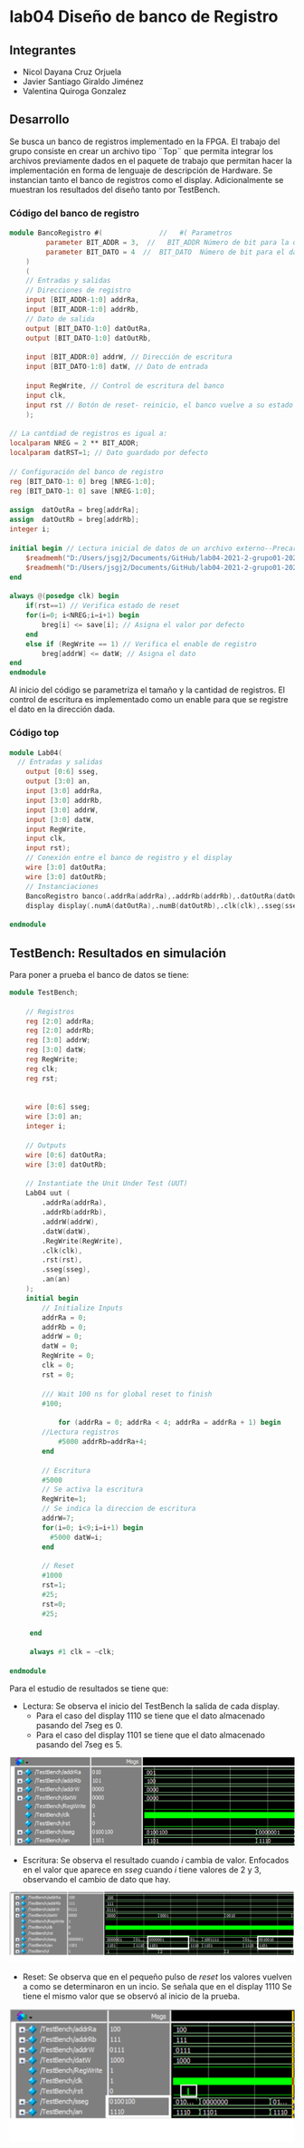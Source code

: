 # lab04 Diseño de banco de Registro
## Integrantes
* Nicol Dayana Cruz Orjuela
* Javier Santiago Giraldo Jiménez
* Valentina Quiroga Gonzalez
## Desarrollo
Se busca un banco de registros implementado en la FPGA.
El trabajo del grupo consiste en crear un archivo tipo ¨Top¨ que permita integrar los archivos previamente dados en el paquete de trabajo que permitan hacer la implementación en forma de lenguaje de descripción de Hardware. Se instancian tanto el banco de registros como el display. Adicionalmente se muestran los resultados del diseño tanto por TestBench.


### Código del banco de registro

```verilog
module BancoRegistro #(      		 //   #( Parametros
         parameter BIT_ADDR = 3,  //   BIT_ADDR Número de bit para la dirección
         parameter BIT_DATO = 4  //  BIT_DATO  Número de bit para el dato
	)
	(
    // Entradas y salidas
    // Direcciones de registro
    input [BIT_ADDR-1:0] addrRa,
    input [BIT_ADDR-1:0] addrRb,
    // Dato de salida
    output [BIT_DATO-1:0] datOutRa,
    output [BIT_DATO-1:0] datOutRb,

    input [BIT_ADDR:0] addrW, // Dirección de escritura
    input [BIT_DATO-1:0] datW, // Dato de entrada

    input RegWrite, // Control de escritura del banco
    input clk,
    input rst // Botón de reset- reinicio, el banco vuelve a su estado por default
    );

// La cantdiad de registros es igual a:
localparam NREG = 2 ** BIT_ADDR;
localparam datRST=1; // Dato guardado por defecto

// Configuración del banco de registro
reg [BIT_DATO-1: 0] breg [NREG-1:0];
reg [BIT_DATO-1: 0] save [NREG-1:0];

assign  datOutRa = breg[addrRa];
assign  datOutRb = breg[addrRb];
integer i;

initial begin // Lectura inicial de datos de un archivo externo--Precarga del archivo
	$readmemh("D:/Users/jsgj2/Documents/GitHub/lab04-2021-2-grupo01-2021-2/Lab04/Reg.txt",breg);
	$readmemh("D:/Users/jsgj2/Documents/GitHub/lab04-2021-2-grupo01-2021-2/Lab04/Reg.txt",save);
end

always @(posedge clk) begin
	if(rst==1) // Verifica estado de reset
	for(i=0; i<NREG;i=i+1) begin
		breg[i] <= save[i]; // Asigna el valor por defecto
	end
	else if (RegWrite == 1) // Verifica el enable de registro
		breg[addrW] <= datW; // Asigna el dato
end
endmodule
```
Al inicio del código se parametriza el tamaño y la cantidad de registros.
El control de escritura es implementado como un enable para que se registre el dato en la dirección dada.

### Código top
```verilog
module Lab04(
  // Entradas y salidas
	output [0:6] sseg,
	output [3:0] an,
	input [3:0] addrRa,
	input [3:0] addrRb,
	input [3:0] addrW,
	input [3:0] datW,
	input RegWrite,
	input clk,
	input rst);
	// Conexión entre el banco de registro y el display
	wire [3:0] datOutRa;
	wire [3:0] datOutRb;
	// Instanciaciones
	BancoRegistro banco(.addrRa(addrRa),.addrRb(addrRb),.datOutRa(datOutRa),.datOutRb(datOutRb),.addrW(addrW),.datW(datW),.RegWrite(RegWrite),.clk(clk),.rst(rst));//banco de registro
	display display(.numA(datOutRa),.numB(datOutRb),.clk(clk),.sseg(sseg),.an(an),.rst(rst));//display

endmodule
```
## TestBench: Resultados en simulación

Para poner a prueba el banco de datos se tiene:

```verilog
module TestBench;

	// Registros
	reg [2:0] addrRa;
	reg [2:0] addrRb;
	reg [3:0] addrW;
	reg [3:0] datW;
	reg RegWrite;
	reg clk;
	reg rst;


	wire [0:6] sseg;
	wire [3:0] an;
	integer i;

	// Outputs
	wire [0:6] datOutRa;
	wire [3:0] datOutRb;

	// Instantiate the Unit Under Test (UUT)
	Lab04 uut (
		.addrRa(addrRa),
		.addrRb(addrRb),
		.addrW(addrW),
		.datW(datW),
		.RegWrite(RegWrite),
		.clk(clk),
		.rst(rst),
		.sseg(sseg),
		.an(an)
	);
	initial begin
		// Initialize Inputs
		addrRa = 0;
		addrRb = 0;
		addrW = 0;
		datW = 0;
		RegWrite = 0;
		clk = 0;
		rst = 0;

		/// Wait 100 ns for global reset to finish
		#100;

    		for (addrRa = 0; addrRa < 4; addrRa = addrRa + 1) begin
		//Lectura registros
			#5000 addrRb=addrRa+4;
		end

		// Escritura
		#5000
		// Se activa la escritura
		RegWrite=1;
		// Se indica la direccion de escritura
		addrW=7;
		for(i=0; i<9;i=i+1) begin
		  #5000 datW=i;
		end

	 	// Reset
		#1000
		rst=1;
		#25;
		rst=0;
		#25;

	 end

	 always #1 clk = ~clk;

endmodule
```
Para el estudio de resultados se tiene que:
* Lectura: Se observa el inicio del TestBench la salida de cada display.
  - Para el caso del display 1110 se tiene que el dato almacenado pasando del 7seg es 0.
  - Para el caso del display 1101 se tiene que el dato almacenado pasando del 7seg es 5.

![Lectura](figures/TB1.png)


* Escritura: Se observa el resultado cuando _i_ cambia de valor.
Enfocados en el valor que aparece en _sseg_ cuando _i_ tiene valores de 2 y 3, observando el cambio de dato que hay.

![Escritura](figures/TB2.png)

* Reset: Se observa que en el pequeño pulso de _reset_ los valores vuelven a como se determinaron en un incio. Se señala que en el display 1110 Se tiene el mismo valor que se observó al inicio de la prueba.

![Reset](figures/TB3.png)
